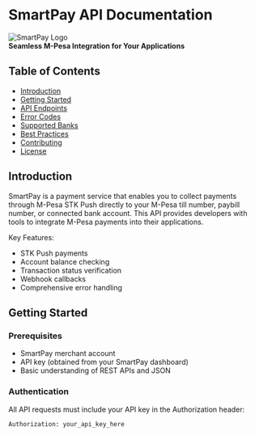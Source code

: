 # SmartPay API Documentation

![SmartPay Logo](https://via.placeholder.com/150x50?text=SmartPay)  
**Seamless M-Pesa Integration for Your Applications**

## Table of Contents
- [Introduction](#introduction)
- [Getting Started](#getting-started)
- [API Endpoints](#api-endpoints)
- [Error Codes](#error-codes)
- [Supported Banks](#supported-banks)
- [Best Practices](#best-practices)
- [Contributing](#contributing)
- [License](#license)

## Introduction
SmartPay is a payment service that enables you to collect payments through M-Pesa STK Push directly to your M-Pesa till number, paybill number, or connected bank account. This API provides developers with tools to integrate M-Pesa payments into their applications.

Key Features:
- STK Push payments
- Account balance checking
- Transaction status verification
- Webhook callbacks
- Comprehensive error handling

## Getting Started

### Prerequisites
- SmartPay merchant account
- API key (obtained from your SmartPay dashboard)
- Basic understanding of REST APIs and JSON

### Authentication
All API requests must include your API key in the Authorization header:

```http
Authorization: your_api_key_here
